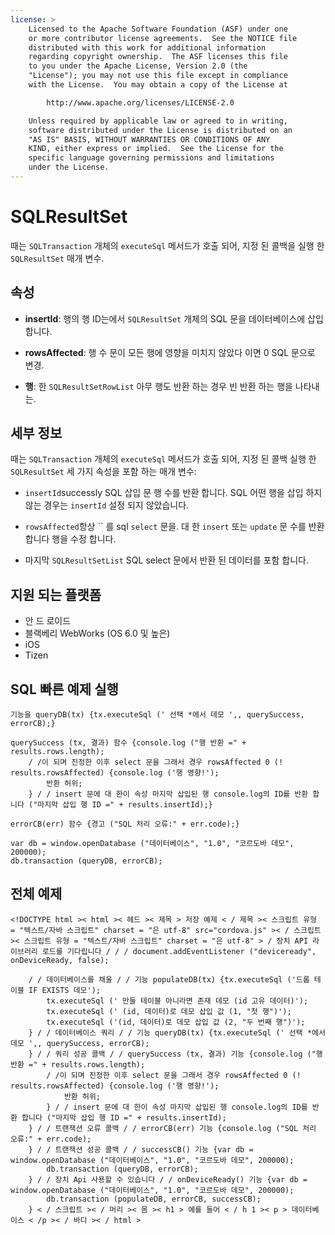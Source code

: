 ```yaml
---
license: >
    Licensed to the Apache Software Foundation (ASF) under one
    or more contributor license agreements.  See the NOTICE file
    distributed with this work for additional information
    regarding copyright ownership.  The ASF licenses this file
    to you under the Apache License, Version 2.0 (the
    "License"); you may not use this file except in compliance
    with the License.  You may obtain a copy of the License at

        http://www.apache.org/licenses/LICENSE-2.0

    Unless required by applicable law or agreed to in writing,
    software distributed under the License is distributed on an
    "AS IS" BASIS, WITHOUT WARRANTIES OR CONDITIONS OF ANY
    KIND, either express or implied.  See the License for the
    specific language governing permissions and limitations
    under the License.
---
```


# SQLResultSet

때는 `SQLTransaction` 개체의 `executeSql` 메서드가 호출 되어, 지정 된 콜백을 실행 한 `SQLResultSet` 매개 변수.

## 속성

*   **insertId**: 행의 행 ID는에서 `SQLResultSet` 개체의 SQL 문을 데이터베이스에 삽입 합니다.

*   **rowsAffected**: 행 수 문이 모든 행에 영향을 미치지 않았다 이면 0 SQL 문으로 변경.

*   **행**: 한 `SQLResultSetRowList` 아무 행도 반환 하는 경우 빈 반환 하는 행을 나타내는.

## 세부 정보

때는 `SQLTransaction` 개체의 `executeSql` 메서드가 호출 되어, 지정 된 콜백 실행 한 `SQLResultSet` 세 가지 속성을 포함 하는 매개 변수:

*   `insertId`successly SQL 삽입 문 행 수를 반환 합니다. SQL 어떤 행을 삽입 하지 않는 경우는 `insertId` 설정 되지 않았습니다.

*   `rowsAffected`항상 `` 를 sql `select` 문을. 대 한 `insert` 또는 `update` 문 수를 반환 합니다 행을 수정 합니다.

*   마지막 `SQLResultSetList` SQL select 문에서 반환 된 데이터를 포함 합니다.

## 지원 되는 플랫폼

*   안 드 로이드
*   블랙베리 WebWorks (OS 6.0 및 높은)
*   iOS
*   Tizen

## SQL 빠른 예제 실행

    기능을 queryDB(tx) {tx.executeSql (' 선택 *에서 데모 ',, querySuccess, errorCB);}
    
    querySuccess (tx, 결과) 함수 {console.log ("행 반환 =" + results.rows.length);
        / /이 되며 진정한 이후 select 문을 그래서 경우 rowsAffected 0 (! results.rowsAffected) {console.log ('행 영향!');
            반환 허위;
        } / / insert 문에 대 한이 속성 마지막 삽입된 행 console.log의 ID를 반환 합니다 ("마지막 삽입 행 ID =" + results.insertId);}
    
    errorCB(err) 함수 {경고 ("SQL 처리 오류:" + err.code);}
    
    var db = window.openDatabase ("데이터베이스", "1.0", "코르도바 데모", 200000);
    db.transaction (queryDB, errorCB);
    

## 전체 예제

    <!DOCTYPE html >< html >< 헤드 >< 제목 > 저장 예제 < / 제목 >< 스크립트 유형 = "텍스트/자바 스크립트" charset = "은 utf-8" src="cordova.js" >< / 스크립트 >< 스크립트 유형 = "텍스트/자바 스크립트" charset = "은 utf-8" > / 장치 API 라이브러리 로드를 기다립니다 / / / document.addEventListener ("deviceready", onDeviceReady, false);
    
        / / 데이터베이스를 채울 / / 기능 populateDB(tx) {tx.executeSql ('드롭 테이블 IF EXISTS 데모');
            tx.executeSql (' 만들 테이블 아니라면 존재 데모 (id 고유 데이터)');
            tx.executeSql (' (id, 데이터)로 데모 삽입 값 (1, "첫 행")');
            tx.executeSql ('(id, 데이터)로 데모 삽입 값 (2, "두 번째 행")');
        } / / 데이터베이스 쿼리 / / 기능 queryDB(tx) {tx.executeSql (' 선택 *에서 데모 ',, querySuccess, errorCB);
        } / / 쿼리 성공 콜백 / / querySuccess (tx, 결과) 기능 {console.log ("행 반환 =" + results.rows.length);
            / /이 되며 진정한 이후 select 문을 그래서 경우 rowsAffected 0 (! results.rowsAffected) {console.log ('행 영향!');
                반환 허위;
            } / / insert 문에 대 한이 속성 마지막 삽입된 행 console.log의 ID를 반환 합니다 ("마지막 삽입 행 ID =" + results.insertId);
        } / / 트랜잭션 오류 콜백 / / errorCB(err) 기능 {console.log ("SQL 처리 오류:" + err.code);
        } / / 트랜잭션 성공 콜백 / / successCB() 기능 {var db = window.openDatabase ("데이터베이스", "1.0", "코르도바 데모", 200000);
            db.transaction (queryDB, errorCB);
        } / / 장치 Api 사용할 수 있습니다 / / onDeviceReady() 기능 {var db = window.openDatabase ("데이터베이스", "1.0", "코르도바 데모", 200000);
            db.transaction (populateDB, errorCB, successCB);
        } < / 스크립트 >< / 머리 >< 몸 >< h1 > 예를 들어 < / h 1 >< p > 데이터베이스 < /p >< / 바디 >< / html >
